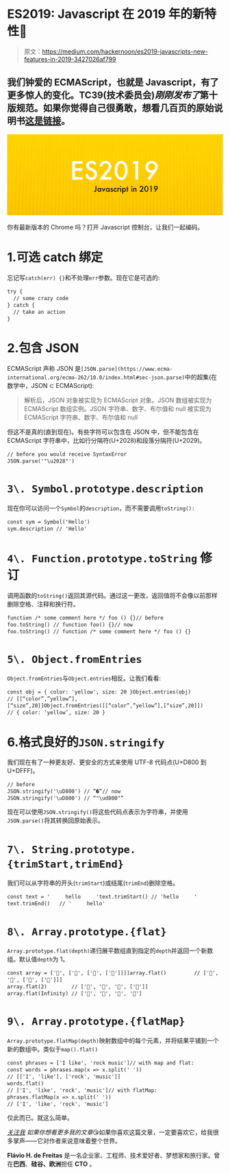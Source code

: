 # ES2019: Javascript 在 2019 年的新特性🎉

> 原文：<https://medium.com/hackernoon/es2019-javascripts-new-features-in-2019-3427026af799>

## 我们钟爱的 ECMAScript，也就是 Javascript，有了更多惊人的变化。TC39(技术委员会)*刚刚发布了*第十版规范。如果你觉得自己很勇敢，想看几百页的原始说明书[这是链接](https://www.ecma-international.org/ecma-262/10.0/index.html#Title)。

![](img/8f82dbe12af4499d4d7f45670c2c4ef0.png)

你有最新版本的 Chrome 吗？打开 Javascript 控制台，让我们一起编码。

# 1.可选 catch 绑定

忘记写`catch(err) {}`和不处理`err`参数。现在它是可选的:

```
try {
  // some crazy code
} catch {
  // take an action
}
```

# 2.包含 JSON

ECMAScript 声称 JSON 是`[JSON.parse](https://www.ecma-international.org/ecma-262/10.0/index.html#sec-json.parse)`中的超集(在数学中，JSON ⊂ ECMAScript):

> 解析后，JSON 对象被实现为 ECMAScript 对象。JSON 数组被实现为 ECMAScript 数组实例。JSON 字符串、数字、布尔值和 null 被实现为 ECMAScript 字符串、数字、布尔值和 null

但这不是真的(直到现在)。有些字符可以包含在 JSON 中，但不能包含在 ECMAScript 字符串中，比如行分隔符(U+2028)和段落分隔符(U+2029)。

```
// before you would receive SyntaxError
JSON.parse('"\u2028"')
```

# `3\. Symbol.prototype.description`

现在你可以访问一个`Symbol`的`description`，而不需要调用`toString():`

```
const sym = Symbol('Hello')
sym.description // 'Hello'
```

# `4\. Function.prototype.toString` 修订

调用函数的`toString()`返回其源代码。通过这一更改，返回值将不会像以前那样删除空格、注释和换行符。

```
function /* some comment here */ foo () {}// before
foo.toString() // function foo() {}// now
foo.toString() // function /* some comment here */ foo () {}
```

# `5\. Object.fromEntries`

`Object.fromEntries`与`Object.entries`相反。让我们看看:

```
const obj = { color: 'yellow', size: 20 }Object.entries(obj)
// [[“color”,”yellow”],[“size”,20]]Object.fromEntries([[“color”,”yellow”],[“size”,20]])
// { color: ‘yellow’, size: 20 }
```

# 6.格式良好的`JSON.stringify`

我们现在有了一种更友好、更安全的方式来使用 UTF-8 代码点(U+D800 到 U+DFFF)。

```
// before
JSON.stringify('\uD800') // “�”// now
JSON.stringify('\uD800') // “"\ud800"”
```

现在可以使用`JSON.stringify()`将这些代码点表示为字符串，并使用`JSON.parse()`将其转换回原始表示。

# `7\. String.prototype.{trimStart,trimEnd}`

我们可以从字符串的开头(`trimStart`)或结尾(`trimEnd`)删除空格。

```
const text = '     hello     'text.trimStart() // 'hello     '
text.trimEnd()   // '     hello'
```

# `8\. Array.prototype.{flat}`

`Array.prototype.flat(depth)`递归展平数组直到指定的`depth`并返回一个新数组。默认值`depth`为 1。

```
const array = ['🍇', ['🍉', ['🍌', ['🍒']]]]array.flat()         // ['🍇', '🍉', ['🍌', ['🍒']]]
array.flat(2)        // ['🍇', '🍉', '🍌', ['🍒']]
array.flat(Infinity) // ['🍇', '🍉', '🍌', '🍒']
```

# `9\. Array.prototype.{flatMap}`

`Array.prototype.flatMap(depth)`映射数组中的每个元素，并将结果平铺到一个新的数组中。类似于`map().flat()`

```
const phrases = ['I like', 'rock music']// with map and flat:
const words = phrases.map(x => x.split(' '))
// [['I', 'like'], ['rock', 'music']]
words.flat()
// ['I', 'like', 'rock', 'music']// with flatMap: 
phrases.flatMap(x => x.split(' '))
// ['I', 'like', 'rock', 'music']
```

仅此而已。就这么简单。

[*关注我*](/@flaviohfreitas) *如果你想看更多我的文章*😘如果你喜欢这篇文章，一定要喜欢它，给我很多掌声——它对作者来说意味着整个世界。

**Flávio H. de Freitas** 是一名企业家、工程师、技术爱好者、梦想家和旅行家。曾在**巴西**、**硅谷、欧洲**担任 **CTO** 。